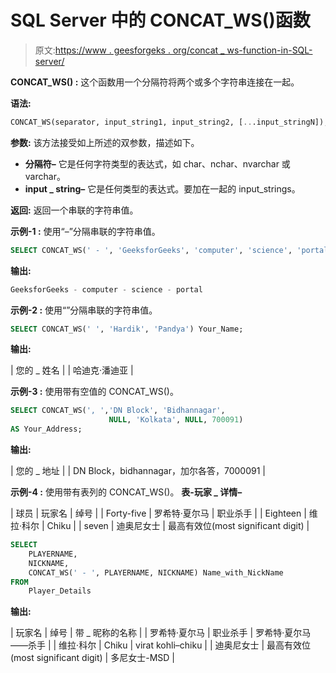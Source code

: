 # SQL Server 中的 CONCAT_WS()函数

> 原文:[https://www . geesforgeks . org/concat _ ws-function-in-SQL-server/](https://www.geeksforgeeks.org/concat_ws-function-in-sql-server/)

**CONCAT_WS() :**
这个函数用一个分隔符将两个或多个字符串连接在一起。

**语法:**

```sql
CONCAT_WS(separator, input_string1, input_string2, [...input_stringN]);

```

**参数:**
该方法接受如上所述的双参数，描述如下。

*   **分隔符–**
    它是任何字符类型的表达式，如 char、nchar、nvarchar 或 varchar。
*   **input _ string–**
    它是任何类型的表达式。要加在一起的 input_strings。

**返回:**
返回一个串联的字符串值。

**示例-1 :**
使用“–”分隔串联的字符串值。

```sql
SELECT CONCAT_WS(' - ', 'GeeksforGeeks', 'computer', 'science', 'portal');

```

**输出:**

```sql
GeeksforGeeks - computer - science - portal

```

**示例-2 :**
使用“”分隔串联的字符串值。

```sql
SELECT CONCAT_WS(' ', 'Hardik', 'Pandya') Your_Name;

```

**输出:**

| 您的 _ 姓名 |
| 哈迪克·潘迪亚 |

**示例-3 :**
使用带有空值的 CONCAT_WS()。

```sql
SELECT CONCAT_WS(', ','DN Block', 'Bidhannagar', 
                      NULL, 'Kolkata', NULL, 700091) 
AS Your_Address;

```

**输出:**

| 您的 _ 地址 |
| DN Block，bidhannagar，加尔各答，7000091 |

**示例-4 :**
使用带有表列的 CONCAT_WS()。
**表-玩家 _ 详情–**

| 球员 | 玩家名 | 绰号 |
| Forty-five | 罗希特·夏尔马 | 职业杀手 |
| Eighteen | 维拉·科尔 | Chiku |
| seven | 迪奥尼女士 | 最高有效位(most significant digit) |

```sql
SELECT 
    PLAYERNAME, 
    NICKNAME, 
    CONCAT_WS(' - ', PLAYERNAME, NICKNAME) Name_with_NickName
FROM 
    Player_Details

```

**输出:**

| 玩家名 | 绰号 | 带 _ 昵称的名称 |
| 罗希特·夏尔马 | 职业杀手 | 罗希特·夏尔马——杀手 |
| 维拉·科尔 | Chiku | virat kohli–chiku |
| 迪奥尼女士 | 最高有效位(most significant digit) | 多尼女士-MSD |